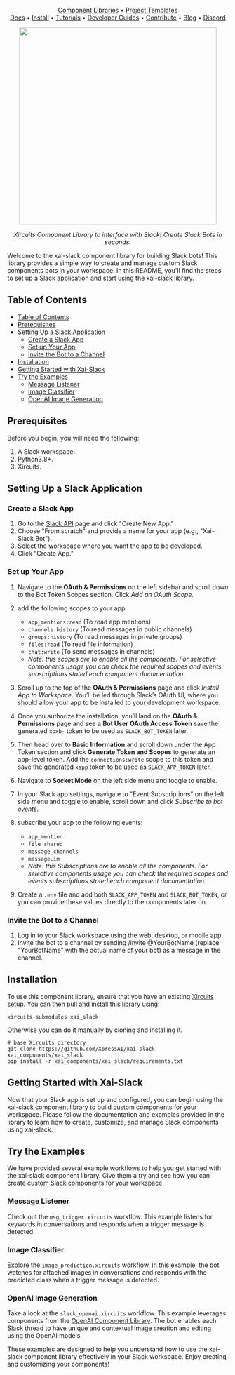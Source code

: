 
<p align="center">
  <a href="https://github.com/XpressAI/xircuits/tree/master/xai_components#xircuits-component-library-list">Component Libraries</a> •
  <a href="https://github.com/XpressAI/xircuits/tree/master/project-templates#xircuits-project-templates-list">Project Templates</a>
  <br>
  <a href="https://xircuits.io/">Docs</a> •
  <a href="https://xircuits.io/docs/Installation">Install</a> •
  <a href="https://xircuits.io/docs/category/tutorials">Tutorials</a> •
  <a href="https://xircuits.io/docs/category/developer-guide">Developer Guides</a> •
  <a href="https://github.com/XpressAI/xircuits/blob/master/CONTRIBUTING.md">Contribute</a> •
  <a href="https://www.xpress.ai/blog/">Blog</a> •
  <a href="https://discord.com/invite/vgEg2ZtxCw">Discord</a>
</p>

<p align="center">
<img src=https://user-images.githubusercontent.com/20488299/236126647-9caa4032-80a9-4fe4-98c6-593250a8c0a4.png
" width="450"/>
</p>



<p align="center"><i>Xircuits Component Library to interface with Slack! Create Slack Bots in seconds.</i></p>





Welcome to the xai-slack component library for building Slack bots! This library provides a simple way to create and manage custom Slack components bots in your workspace. In this README, you'll find the steps to set up a Slack application and start using the xai-slack library.

## Table of Contents

- [Table of Contents](#table-of-contents)
- [Prerequisites](#prerequisites)
- [Setting Up a Slack Application](#setting-up-a-slack-application)
  - [Create a Slack App](#create-a-slack-app)
  - [Set up Your App](#set-up-your-app)
  - [Invite the Bot to a Channel](#invite-the-bot-to-a-channel)
- [Installation](#installation)
- [Getting Started with Xai-Slack](#getting-started-with-xai-slack)
- [Try the Examples](#try-the-examples)
  - [Message Listener](#message-listener)
  - [Image Classifier](#image-classifier)
  - [OpenAI Image Generation](#openai-image-generation)

## Prerequisites

Before you begin, you will need the following:

1. A Slack workspace.
2. Python3.8+.
3. Xircuits.

## Setting Up a Slack Application

### Create a Slack App

1. Go to the [Slack API](https://api.slack.com/apps) page and click "Create New App."
2. Choose "From scratch" and provide a name for your app (e.g., "Xai-Slack Bot").
3. Select the workspace where you want the app to be developed.
4. Click "Create App."

### Set up Your App 

1. Navigate to the **OAuth & Permissions** on the left sidebar and scroll down to the Bot Token Scopes section. Click *Add an OAuth Scope*.
2. add the following scopes to your app:
   - `app_mentions:read` (To read app mentions)
   - `channels:history` (To read messages in public channels)
   - `groups:history` (To read messages in private groups)
   - `files:read` (To read file information)
   - `chat:write` (To send messages in channels)
   -  *Note: this scopes are to enable all the components. For selective components usage  you can check the required scopes and events subscriptions stated each component documentation.*
  
3. Scroll up to the top of the **OAuth & Permissions** page and click *Install App to Workspace*. You’ll be led through Slack’s OAuth UI, where you should allow your app to be installed to your development workspace.
4. Once you authorize the installation, you’ll land on the **OAuth & Permissions** page and see a **Bot User OAuth Access Token** save the generated `xoxb-` token to be used as `SLACK_BOT_TOKEN` later.
5. Then head over to **Basic Information** and scroll down under the App Token section and click **Generate Token and Scopes** to generate an app-level token. Add the `connections:write` scope to this token and save the generated `xapp` token to be used as `SLACK_APP_TOKEN` later.
6. Navigate to **Socket Mode** on the left side menu and toggle to enable.  
7. In your Slack app settings, navigate to "Event Subscriptions" on the left side menu and toggle to enable, scroll down and click *Subscribe to bot events*.
8. subscribe your app to the following events:
   - `app_mention`
   - `file_shared`
   - `message_channels`
   - `message.im`
   - *Note: this Subscriptions are to enable all the components. For selective components usage you can check the required scopes and events subscriptions stated each component documentation.*
9. Create a `.env` file and add both `SLACK_APP_TOKEN` and `SLACK_BOT_TOKEN`, or you can provide these values directly to the components later on.


### Invite the Bot to a Channel

1. Log in to your Slack workspace using the web, desktop, or mobile app.
2. Invite the bot to a channel by sending /invite @YourBotName (replace "YourBotName" with the actual name of your bot) as a message in the channel.


## Installation

To use this component library, ensure that you have an existing [Xircuits setup](https://xircuits.io/docs/main/Installation). You can then pull and install this library using:

```
xircuits-submodules xai_slack
```

Otherwise you can do it manually by cloning and installing it.

```
# base Xircuits directory
git clone https://github.com/XpressAI/xai-slack xai_components/xai_slack
pip install -r xai_components/xai_slack/requirements.txt
```
## Getting Started with Xai-Slack

Now that your Slack app is set up and configured, you can begin using the xai-slack component library to build custom components for your workspace. Please follow the documentation and examples provided in the library to learn how to create, customize, and manage Slack components using xai-slack.

## Try the Examples

We have provided several example workflows to help you get started with the xai-slack component library. Give them a try and see how you can create custom Slack components for your workspace.

### Message Listener

Check out the `msg_trigger.xircuits` workflow. This example listens for keywords in conversations and responds when a trigger message is detected.

### Image Classifier

Explore the `image_prediction.xircuits` workflow. In this example, the bot watches for attached images in conversations and responds with the predicted class when a trigger message is detected.

### OpenAI Image Generation

Take a look at the `slack_openai.xircuits` workflow. This example leverages components from the [OpenAI Component Library](https://github.com/XpressAI/xai-openai). The bot enables each Slack thread to have unique and contextual image creation and editing using the OpenAI models.

These examples are designed to help you understand how to use the xai-slack component library effectively in your Slack workspace. Enjoy creating and customizing your components!

